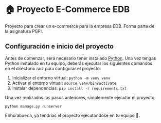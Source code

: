 # 🏠 Proyecto E-Commerce EDB
Proyecto para crear un e-commerce para la empresa EDB. Forma parte de la asignatura PGPI.

## Configuración e inicio del proyecto
Antes de comenzar, será necesario tener instalado [Python](https://www.python.org/downloads/). Una vez tengas Python instalado en tu equipo, deberás ejecutar los siguientes comandos en el directorio raíz para configurar el proyecto:

1. Inicializar el entorno virtual: `python -m venv venv`
2. Activar el entorno virtual: `source venv/bin/activate`
3. Instalar dependencias: `pip install -r requirements.txt`

Una vez realizados los pasos anteriores, simplemente ejecutar el proyecto:
```
python manage.py runserver
```

Enhorabuena, ya tendrías el proyecto ejecutándose en tu equipo 🎉.
